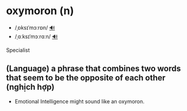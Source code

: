 # oxymoron (n)

- /ˌɒksɪˈmɔːrɒn/ [🔊](https://www.oxfordlearnersdictionaries.com/media/english/uk_pron/h/hab/habit/habit__gb_2.mp3)
- /ˌɑːksɪˈmɔːrɑːn/ [🔊](https://www.oxfordlearnersdictionaries.com/media/english/uk_pron/h/hab/habit/habit__gb_2.mp3)

Specialist

## (Language) a phrase that combines two words that seem to be the opposite of each other (nghịch hợp)

- Emotional Intelligence might sound like an oxymoron.
